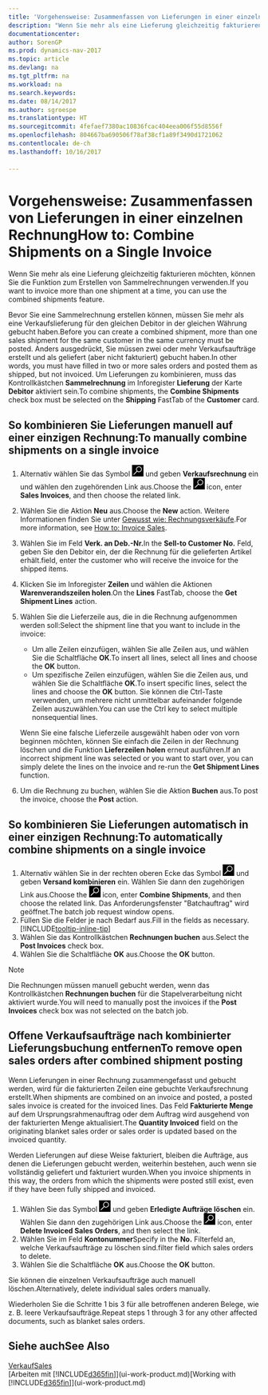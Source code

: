 ```yaml
---
title: 'Vorgehensweise: Zusammenfassen von Lieferungen in einer einzelnen Rechnung'
description: "Wenn Sie mehr als eine Lieferung gleichzeitig fakturieren möchten, können Sie die Funktion zum Erstellen von Sammelrechnungen verwenden."
documentationcenter: 
author: SorenGP
ms.prod: dynamics-nav-2017
ms.topic: article
ms.devlang: na
ms.tgt_pltfrm: na
ms.workload: na
ms.search.keywords: 
ms.date: 08/14/2017
ms.author: sgroespe
ms.translationtype: HT
ms.sourcegitcommit: 4fefaef7380ac10836fcac404eea006f55d8556f
ms.openlocfilehash: 804667ba690506f78af38cf1a89f3490d1721062
ms.contentlocale: de-ch
ms.lasthandoff: 10/16/2017

---
```

# <a name="how-to-combine-shipments-on-a-single-invoice"></a><span data-ttu-id="2adde-103">Vorgehensweise: Zusammenfassen von Lieferungen in einer einzelnen Rechnung</span><span class="sxs-lookup"><span data-stu-id="2adde-103">How to: Combine Shipments on a Single Invoice</span></span>
<span data-ttu-id="2adde-104">Wenn Sie mehr als eine Lieferung gleichzeitig fakturieren möchten, können Sie die Funktion zum Erstellen von Sammelrechnungen verwenden.</span><span class="sxs-lookup"><span data-stu-id="2adde-104">If you want to invoice more than one shipment at a time, you can use the combined shipments feature.</span></span>  

 <span data-ttu-id="2adde-105">Bevor Sie eine Sammelrechnung erstellen können, müssen Sie mehr als eine Verkaufslieferung für den gleichen Debitor in der gleichen Währung gebucht haben.</span><span class="sxs-lookup"><span data-stu-id="2adde-105">Before you can create a combined shipment, more than one sales shipment for the same customer in the same currency must be posted.</span></span> <span data-ttu-id="2adde-106">Anders ausgedrückt, Sie müssen zwei oder mehr Verkaufsaufträge erstellt und als geliefert (aber nicht fakturiert) gebucht haben.</span><span class="sxs-lookup"><span data-stu-id="2adde-106">In other words, you must have filled in two or more sales orders and posted them as shipped, but not invoiced.</span></span> <span data-ttu-id="2adde-107">Um Lieferungen zu kombinieren, muss das Kontrollkästchen **Sammelrechnung** im Inforegister **Lieferung** der Karte **Debitor** aktiviert sein.</span><span class="sxs-lookup"><span data-stu-id="2adde-107">To combine shipments, the **Combine Shipments** check box must be selected on the **Shipping** FastTab of the **Customer** card.</span></span>  

## <a name="to-manually-combine-shipments-on-a-single-invoice"></a><span data-ttu-id="2adde-108">So kombinieren Sie Lieferungen manuell auf einer einzigen Rechnung:</span><span class="sxs-lookup"><span data-stu-id="2adde-108">To manually combine shipments on a single invoice</span></span>  
1. <span data-ttu-id="2adde-109">Alternativ wählen Sie das Symbol ![Nach Seite oder Bericht suchen](media/ui-search/search_small.png "Nach Seite oder Bericht suchen") und geben **Verkaufsrechnung** ein und wählen den zugehörenden Link aus.</span><span class="sxs-lookup"><span data-stu-id="2adde-109">Choose the ![Search for Page or Report](media/ui-search/search_small.png "Search for Page or Report icon") icon, enter **Sales Invoices**, and then choose the related link.</span></span>  
2. <span data-ttu-id="2adde-110">Wählen Sie die Aktion **Neu** aus.</span><span class="sxs-lookup"><span data-stu-id="2adde-110">Choose the **New** action.</span></span> <span data-ttu-id="2adde-111">Weitere Informationen finden Sie unter [Gewusst wie: Rechnungsverkäufe](sales-how-invoice-sales.md).</span><span class="sxs-lookup"><span data-stu-id="2adde-111">For more information, see [How to: Invoice Sales](sales-how-invoice-sales.md).</span></span>
3. <span data-ttu-id="2adde-112">Wählen Sie im Feld **Verk. an Deb.-Nr.**</span><span class="sxs-lookup"><span data-stu-id="2adde-112">In the **Sell-to Customer No.**</span></span> <span data-ttu-id="2adde-113">Feld, geben Sie den Debitor ein, der die Rechnung für die gelieferten Artikel erhält.</span><span class="sxs-lookup"><span data-stu-id="2adde-113">field, enter the customer who will receive the invoice for the shipped items.</span></span>  
4. <span data-ttu-id="2adde-114">Klicken Sie im Inforegister **Zeilen** und wählen die  Aktionen **Warenverandszeilen holen**.</span><span class="sxs-lookup"><span data-stu-id="2adde-114">On the **Lines** FastTab, choose the **Get Shipment Lines** action.</span></span>  
5. <span data-ttu-id="2adde-115">Wählen Sie die Lieferzeile aus, die in die Rechnung aufgenommen werden soll:</span><span class="sxs-lookup"><span data-stu-id="2adde-115">Select the shipment line that you want to include in the invoice:</span></span>  

    - <span data-ttu-id="2adde-116">Um alle Zeilen einzufügen, wählen Sie alle Zeilen aus, und wählen Sie die Schaltfläche **OK**.</span><span class="sxs-lookup"><span data-stu-id="2adde-116">To insert all lines, select all lines and choose the **OK** button.</span></span>  
    - <span data-ttu-id="2adde-117">Um spezifische Zeilen einzufügen, wählen Sie die Zeilen aus, und wählen Sie die Schaltfläche **OK**.</span><span class="sxs-lookup"><span data-stu-id="2adde-117">To insert specific lines, select the lines and choose the **OK** button.</span></span> <span data-ttu-id="2adde-118">Sie können die Ctrl-Taste verwenden, um mehrere nicht unmittelbar aufeinander folgende Zeilen auszuwählen.</span><span class="sxs-lookup"><span data-stu-id="2adde-118">You can use the Ctrl key to select multiple nonsequential lines.</span></span>  

    <span data-ttu-id="2adde-119">Wenn Sie eine falsche Lieferzeile ausgewählt haben oder von vorn beginnen möchten, können Sie einfach die Zeilen in der Rechnung löschen und die Funktion **Lieferzeilen holen** erneut ausführen.</span><span class="sxs-lookup"><span data-stu-id="2adde-119">If an incorrect shipment line was selected or you want to start over, you can simply delete the lines on the invoice and re-run the **Get Shipment Lines** function.</span></span>  
7. <span data-ttu-id="2adde-120">Um die Rechnung zu buchen, wählen Sie die Aktion **Buchen** aus.</span><span class="sxs-lookup"><span data-stu-id="2adde-120">To post the invoice, choose the **Post** action.</span></span>  

## <a name="to-automatically-combine-shipments-on-a-single-invoice"></a><span data-ttu-id="2adde-121">So kombinieren Sie Lieferungen automatisch in einer einzigen Rechnung:</span><span class="sxs-lookup"><span data-stu-id="2adde-121">To automatically combine shipments on a single invoice</span></span>  
1. <span data-ttu-id="2adde-122">Alternativ wählen Sie in der rechten oberen Ecke das Symbol ![Nach Seite oder Bericht suchen](media/ui-search/search_small.png "Nach Seite oder Bericht suchen") und geben **Versand kombinieren** ein. Wählen Sie dann den zugehörigen Link aus.</span><span class="sxs-lookup"><span data-stu-id="2adde-122">Choose the ![Search for Page or Report](media/ui-search/search_small.png "Search for Page or Report icon") icon, enter **Combine Shipments**, and then choose the related link.</span></span> <span data-ttu-id="2adde-123">Das Anforderungsfenster "Batchauftrag" wird geöffnet.</span><span class="sxs-lookup"><span data-stu-id="2adde-123">The batch job request window opens.</span></span>  
2. <span data-ttu-id="2adde-124">Füllen Sie die Felder je nach Bedarf aus.</span><span class="sxs-lookup"><span data-stu-id="2adde-124">Fill in the fields as necessary.</span></span> [!INCLUDE[tooltip-inline-tip](includes/tooltip-inline-tip_md.md)]
3. <span data-ttu-id="2adde-125">Wählen Sie das Kontrollkästchen **Rechnungen buchen** aus.</span><span class="sxs-lookup"><span data-stu-id="2adde-125">Select the **Post Invoices** check box.</span></span>  
4.  <span data-ttu-id="2adde-126">Wählen Sie die Schaltfläche **OK** aus.</span><span class="sxs-lookup"><span data-stu-id="2adde-126">Choose the **OK** button.</span></span>  

> [!NOTE]  
>  <span data-ttu-id="2adde-127">Die Rechnungen müssen manuell gebucht werden, wenn das Kontrollkästchen **Rechnungen buchen** für die Stapelverarbeitung nicht aktiviert wurde.</span><span class="sxs-lookup"><span data-stu-id="2adde-127">You will need to manually post the invoices if the **Post Invoices** check box was not selected on the batch job.</span></span>  

## <a name="to-remove-open-sales-orders-after-combined-shipment-posting"></a><span data-ttu-id="2adde-128">Offene Verkaufsaufträge nach kombinierter Lieferungsbuchung entfernen</span><span class="sxs-lookup"><span data-stu-id="2adde-128">To remove open sales orders after combined shipment posting</span></span> 
<span data-ttu-id="2adde-129">Wenn Lieferungen in einer Rechnung zusammengefasst und gebucht werden, wird für die fakturierten Zeilen eine gebuchte Verkaufsrechnung erstellt.</span><span class="sxs-lookup"><span data-stu-id="2adde-129">When shipments are combined on an invoice and posted, a posted sales invoice is created for the invoiced lines.</span></span> <span data-ttu-id="2adde-130">Das Feld **Fakturierte Menge** auf dem Ursprungsrahmenauftrag oder dem Auftrag wird ausgehend von der fakturierten Menge aktualisiert.</span><span class="sxs-lookup"><span data-stu-id="2adde-130">The **Quantity Invoiced** field on the originating blanket sales order or sales order is updated based on the invoiced quantity.</span></span>  

<span data-ttu-id="2adde-131">Werden Lieferungen auf diese Weise fakturiert, bleiben die Aufträge, aus denen die Lieferungen gebucht werden, weiterhin bestehen, auch wenn sie vollständig geliefert und fakturiert wurden.</span><span class="sxs-lookup"><span data-stu-id="2adde-131">When you invoice shipments in this way, the orders from which the shipments were posted still exist, even if they have been fully shipped and invoiced.</span></span>   

1. <span data-ttu-id="2adde-132">Wählen Sie das Symbol ![Nach Seite oder Bericht suchen](media/ui-search/search_small.png "Nach Seite oder Bericht suchen") und geben **Erledigte Aufträge löschen** ein. Wählen Sie dann den zugehörigen Link aus.</span><span class="sxs-lookup"><span data-stu-id="2adde-132">Choose the ![Search for Page or Report](media/ui-search/search_small.png "Search for Page or Report icon") icon, enter **Delete Invoiced Sales Orders**, and then select the link.</span></span>  
2. <span data-ttu-id="2adde-133">Wählen Sie im Feld **Kontonummer**</span><span class="sxs-lookup"><span data-stu-id="2adde-133">Specify in the **No.**</span></span> <span data-ttu-id="2adde-134">Filterfeld an, welche Verkaufsaufträge zu löschen sind.</span><span class="sxs-lookup"><span data-stu-id="2adde-134">filter field which sales orders to delete.</span></span>  
3. <span data-ttu-id="2adde-135">Wählen Sie die Schaltfläche **OK** aus.</span><span class="sxs-lookup"><span data-stu-id="2adde-135">Choose the **OK** button.</span></span>  

<span data-ttu-id="2adde-136">Sie können die einzelnen Verkaufsaufträge auch manuell löschen.</span><span class="sxs-lookup"><span data-stu-id="2adde-136">Alternatively, delete individual sales orders manually.</span></span>  

<span data-ttu-id="2adde-137">Wiederholen Sie die Schritte 1 bis 3 für alle betroffenen anderen Belege, wie z. B. leere Verkaufsaufträge.</span><span class="sxs-lookup"><span data-stu-id="2adde-137">Repeat steps 1 through 3 for any other affected documents, such as blanket sales orders.</span></span>

## <a name="see-also"></a><span data-ttu-id="2adde-138">Siehe auch</span><span class="sxs-lookup"><span data-stu-id="2adde-138">See Also</span></span>  
[<span data-ttu-id="2adde-139">Verkauf</span><span class="sxs-lookup"><span data-stu-id="2adde-139">Sales</span></span>](sales-manage-sales.md)  
<span data-ttu-id="2adde-140">[Arbeiten mit [!INCLUDE[d365fin](includes/d365fin_md.md)]](ui-work-product.md)</span><span class="sxs-lookup"><span data-stu-id="2adde-140">[Working with [!INCLUDE[d365fin](includes/d365fin_md.md)]](ui-work-product.md)</span></span>

